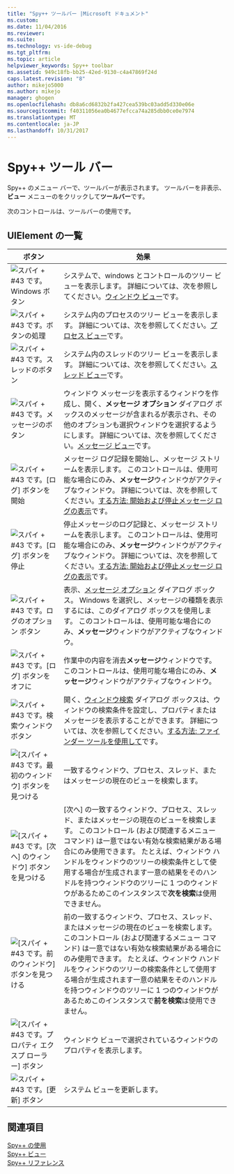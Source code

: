 ```yaml
---
title: "Spy++ ツールバー |Microsoft ドキュメント"
ms.custom: 
ms.date: 11/04/2016
ms.reviewer: 
ms.suite: 
ms.technology: vs-ide-debug
ms.tgt_pltfrm: 
ms.topic: article
helpviewer_keywords: Spy++ toolbar
ms.assetid: 949c18fb-bb25-42ed-9130-c4a47869f24d
caps.latest.revision: "8"
author: mikejo5000
ms.author: mikejo
manager: ghogen
ms.openlocfilehash: db8a6cd6832b2fa427cea539bc03add5d330e06e
ms.sourcegitcommit: f40311056ea0b4677efcca74a285dbb0ce0e7974
ms.translationtype: MT
ms.contentlocale: ja-JP
ms.lasthandoff: 10/31/2017
---
```

# <a name="spy-toolbar"></a>Spy++ ツール バー
Spy++ のメニュー バーで、ツールバーが表示されます。 ツールバーを非表示、**ビュー**  メニューのをクリックして**ツールバー**です。  
  
 次のコントロールは、ツールバーの使用です。  
  
## <a name="uielement-list"></a>UIElement の一覧  
  
|ボタン|効果|  
|------------|------------|  
|![スパイ &#43; #43 です。Windows ボタン](../debugger/media/icon_spy--_windows.gif "Icon_Spy + + windows (_w)")|システムで、windows とコントロールのツリー ビューを表示します。 詳細については、次を参照してください。[ウィンドウ ビュー](../debugger/windows-view.md)です。|  
|![スパイ &#43; #43 です。ボタンの処理](../debugger/media/icon_spy--_processes.gif "Icon_Spy:operator++ _Processes")|システム内のプロセスのツリー ビューを表示します。 詳細については、次を参照してください。[プロセス ビュー](../debugger/processes-view.md)です。|  
|![スパイ &#43; #43 です。スレッドのボタン](../debugger/media/icon_spy--_threads.gif "Icon_Spy:operator++ _Threads")|システム内のスレッドのツリー ビューを表示します。 詳細については、次を参照してください。[スレッド ビュー](../debugger/threads-view.md)です。|  
|![スパイ &#43; #43 です。メッセージのボタン](../debugger/media/icon_spy--_messages.gif "Icon_Spy:operator++ _Messages")|ウィンドウ メッセージを表示するウィンドウを作成し、開く、**メッセージ オプション** ダイアログ ボックスのメッセージが含まれるが表示され、その他のオプションも選択ウィンドウを選択するようにします。 詳細については、次を参照してください。[メッセージ ビュー](../debugger/messages-view.md)です。|  
|![スパイ &#43; #43 です。[ログ] ボタンを開始](../debugger/media/icon_spy--_startlog.gif "Icon_Spy:operator++ _StartLog")|メッセージ ログ記録を開始し、メッセージ ストリームを表示します。 このコントロールは、使用可能な場合にのみ、**メッセージ**ウィンドウがアクティブなウィンドウ。 詳細については、次を参照してください。[する方法: 開始および停止メッセージ ログの表示](../debugger/how-to-start-and-stop-the-message-log-display.md)です。|  
|![スパイ &#43; #43 です。[ログ] ボタンを停止](../debugger/media/icon_spy--_stoplog.gif "Icon_Spy:operator++ _StopLog")|停止メッセージのログ記録と、メッセージ ストリームを表示します。 このコントロールは、使用可能な場合にのみ、**メッセージ**ウィンドウがアクティブなウィンドウ。 詳細については、次を参照してください。[する方法: 開始および停止メッセージ ログの表示](../debugger/how-to-start-and-stop-the-message-log-display.md)です。|  
|![スパイ &#43; #43 です。ログのオプション ボタン](../debugger/media/icon_spy--_logoptions.gif "Icon_Spy:operator++ _LogOptions")|表示、[メッセージ オプション](../debugger/message-options-dialog-box.md) ダイアログ ボックス。 Windows を選択し、メッセージの種類を表示するには、このダイアログ ボックスを使用します。 このコントロールは、使用可能な場合にのみ、**メッセージ**ウィンドウがアクティブなウィンドウ。|  
|![スパイ &#43; #43 です。[ログ] ボタンをオフに](../debugger/media/spy--_clearlog.gif "スパイ:operator++ _ClearLog")|作業中の内容を消去**メッセージ**ウィンドウです。 このコントロールは、使用可能な場合にのみ、**メッセージ**ウィンドウがアクティブなウィンドウ。|  
|![スパイ &#43; #43 です。検索ウィンドウ ボタン](../debugger/media/icon_spy--_findwindow.gif "Icon_Spy:operator++ _FindWindow")|開く、[ウィンドウ検索](../debugger/find-window-dialog-box.md) ダイアログ ボックスは、ウィンドウの検索条件を設定し、プロパティまたはメッセージを表示することができます。 詳細については、次を参照してください。[する方法: ファインダー ツールを使用して](../debugger/how-to-use-the-finder-tool.md)です。|  
|![[スパイ &#43; #43 です。最初のウィンドウ] ボタンを見つける](../debugger/media/icon_spy--_window.gif "Icon_Spy:operator++ _Window")|一致するウィンドウ、プロセス、スレッド、またはメッセージの現在のビューを検索します。|  
|![[スパイ &#43; #43 です。[次へ] のウィンドウ] ボタンを見つける](../debugger/media/icon_spy--_nextwindow.gif "Icon_Spy:operator++ _NextWindow")|[次へ] の一致するウィンドウ、プロセス、スレッド、またはメッセージの現在のビューを検索します。 このコントロール (および関連するメニュー コマンド) は一意ではない有効な検索結果がある場合にのみ使用できます。 たとえば、ウィンドウ ハンドルをウィンドウのツリーの検索条件として使用する場合が生成されます一意の結果をそのハンドルを持つウィンドウのツリーに 1 つのウィンドウがあるためこのインスタンスで**次を検索**は使用できません。|  
|![[スパイ &#43; #43 です。前のウィンドウ] ボタンを見つける](../debugger/media/icon_spy--_prevwindow.gif "Icon_Spy:operator++ _PrevWindow")|前の一致するウィンドウ、プロセス、スレッド、またはメッセージの現在のビューを検索します。 このコントロール (および関連するメニュー コマンド) は一意ではない有効な検索結果がある場合にのみ使用できます。 たとえば、ウィンドウ ハンドルをウィンドウのツリーの検索条件として使用する場合が生成されます一意の結果をそのハンドルを持つウィンドウのツリーに 1 つのウィンドウがあるためこのインスタンスで**前を検索**は使用できません。|  
|![[スパイ &#43; #43 です。プロパティ エクスプ ローラー] ボタン](../debugger/media/icon_spy--_propexp.gif "Icon_Spy:operator++ _PropExp")|ウィンドウ ビューで選択されているウィンドウのプロパティを表示します。|  
|![スパイ &#43; #43 です。[更新] ボタン](../debugger/media/icon_spy--_refresh.gif "Icon_Spy:operator++ _Refresh")|システム ビューを更新します。|  
  
## <a name="see-also"></a>関連項目  
 [Spy++ の使用](../debugger/using-spy-increment.md)   
 [Spy++ ビュー](../debugger/spy-increment-views.md)   
 [Spy++ リファレンス](../debugger/spy-increment-reference.md)
